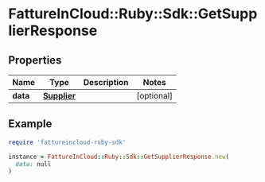 # FattureInCloud::Ruby::Sdk::GetSupplierResponse

## Properties

| Name | Type | Description | Notes |
| ---- | ---- | ----------- | ----- |
| **data** | [**Supplier**](Supplier.md) |  | [optional] |

## Example

```ruby
require 'fattureincloud-ruby-sdk'

instance = FattureInCloud::Ruby::Sdk::GetSupplierResponse.new(
  data: null
)
```

